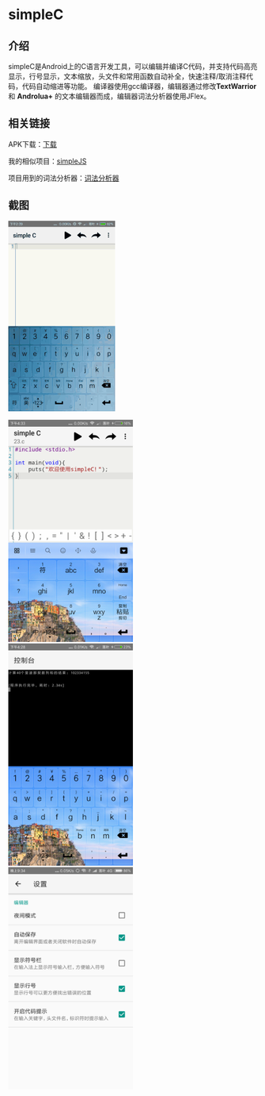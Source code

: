 # simpleC

## 介绍
simpleC是Android上的C语言开发工具，可以编辑并编译C代码，并支持代码高亮显示，行号显示，文本缩放，头文件和常用函数自动补全，快速注释/取消注释代码，代码自动缩进等功能。
编译器使用gcc编译器，编辑器通过修改**TextWarrior**和 **Androlua+** 的文本编辑器而成，编辑器词法分析器使用JFlex。

## 相关链接

APK下载：[下载](https://www.coolapk.com/apk/166409)

我的相似项目：[simpleJS](https://github.com/luoyesiqiu/simpleJS)

项目用到的词法分析器：[词法分析器](https://github.com/luoyesiqiu/Lexer)

## 截图

![GIF](/screenshot/simpleC.gif)

<img src="/screenshot/editor.png" alt="编辑器" width="50%" height="50%" />

<img src="/screenshot/console.png" alt="控制台" width="50%" height="50%" />

<img src="/screenshot/setting.png" alt="设置" width="50%" height="50%" />

